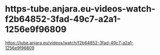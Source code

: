 # https-tube.anjara.eu-videos-watch-f2b64852-3fad-49c7-a2a1-1256e9f96809
https://tube.anjara.eu/videos/watch/f2b64852-3fad-49c7-a2a1-1256e9f96809
